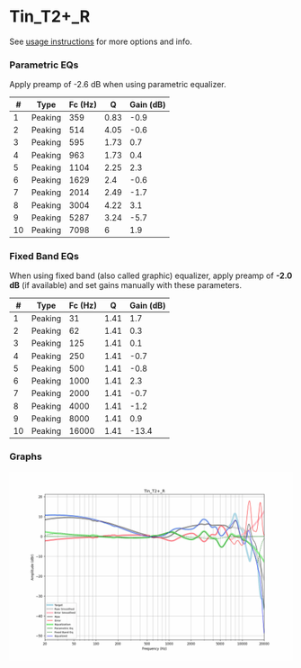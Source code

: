 # Tin_T2+_R
See [usage instructions](https://github.com/jaakkopasanen/AutoEq#usage) for more options and info.

### Parametric EQs
Apply preamp of -2.6 dB when using parametric equalizer.

|   # | Type    |   Fc (Hz) |    Q |   Gain (dB) |
|-----|---------|-----------|------|-------------|
|   1 | Peaking |       359 | 0.83 |        -0.9 |
|   2 | Peaking |       514 | 4.05 |        -0.6 |
|   3 | Peaking |       595 | 1.73 |         0.7 |
|   4 | Peaking |       963 | 1.73 |         0.4 |
|   5 | Peaking |      1104 | 2.25 |         2.3 |
|   6 | Peaking |      1629 | 2.4  |        -0.6 |
|   7 | Peaking |      2014 | 2.49 |        -1.7 |
|   8 | Peaking |      3004 | 4.22 |         3.1 |
|   9 | Peaking |      5287 | 3.24 |        -5.7 |
|  10 | Peaking |      7098 | 6    |         1.9 |

### Fixed Band EQs
When using fixed band (also called graphic) equalizer, apply preamp of **-2.0 dB** (if available) and set gains manually with these parameters.

|   # | Type    |   Fc (Hz) |    Q |   Gain (dB) |
|-----|---------|-----------|------|-------------|
|   1 | Peaking |        31 | 1.41 |         1.7 |
|   2 | Peaking |        62 | 1.41 |         0.3 |
|   3 | Peaking |       125 | 1.41 |         0.1 |
|   4 | Peaking |       250 | 1.41 |        -0.7 |
|   5 | Peaking |       500 | 1.41 |        -0.8 |
|   6 | Peaking |      1000 | 1.41 |         2.3 |
|   7 | Peaking |      2000 | 1.41 |        -0.7 |
|   8 | Peaking |      4000 | 1.41 |        -1.2 |
|   9 | Peaking |      8000 | 1.41 |         0.9 |
|  10 | Peaking |     16000 | 1.41 |       -13.4 |

### Graphs
![](./Tin_T2+_R.png)
